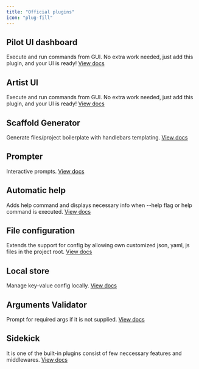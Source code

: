 ```yaml
---
title: "Official plugins"
icon: "plug-fill"
---
```


## Pilot UI dashboard

Execute and run commands from GUI. No extra work needed, just add this plugin, and your UI is ready! [View docs](/plugins/official/pilot-dashboard)

## Artist UI

Execute and run commands from GUI. No extra work needed, just add this plugin, and your UI is ready! [View docs](/plugins/official/artist)

## Scaffold Generator

Generate files/project boilerplate with handlebars templating. [View docs](/plugins/official/scaffold-generator)

## Prompter

Interactive prompts. [View docs](/plugins/official/prompt)

## Automatic help

Adds help command and displays necessary info when --help flag or help command is executed. [View docs](/plugins/official/auto-help)

## File configuration

Extends the support for config by allowing own customized json, yaml, js files in the project root. [View docs](/plugins/official/config-files)

## Local store

Manage key-value config locally. [View docs](/plugins/official/local-store)

## Arguments Validator

Prompt for required args if it is not supplied. [View docs](/plugins/official/arg-validator)

## Sidekick

It is one of the built-in plugins consist of few neccessary features and middlewares. [View docs](/plugins/official/sidekick)
